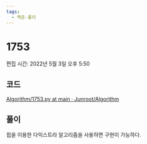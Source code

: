 ```yaml
---
tags:
  - 백준-풀이
---
```

# 1753

편집 시간: 2022년 5월 3일 오후 5:50

## 코드

[Algorithm/1753.py at main · Junroot/Algorithm](https://github.com/Junroot/Algorithm/blob/main/backjoon/1753.py)

## 풀이

힙을 이용한 다익스트라 알고리즘을 사용하면 구현이 가능하다.